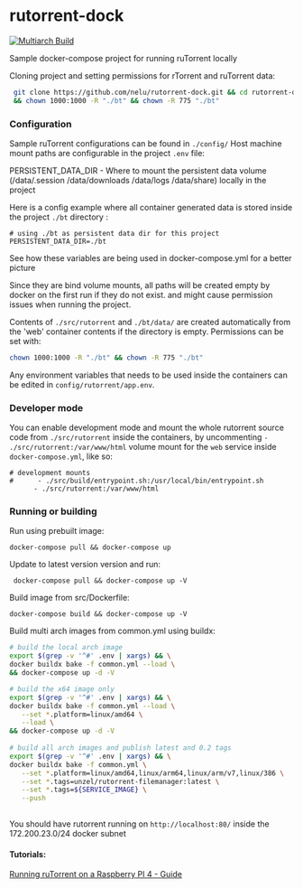 # rutorrent-dock
[![Multiarch Build](https://github.com/nelu/rutorrent-dock/actions/workflows/docker-image.yml/badge.svg)](https://github.com/nelu/rutorrent-dock/actions/workflows/docker-image.yml)

Sample docker-compose project for running ruTorrent locally


Cloning project and setting permissions for rTorrent and ruTorrent data:
```bash
 git clone https://github.com/nelu/rutorrent-dock.git && cd rutorrent-dock \
 && chown 1000:1000 -R "./bt" && chown -R 775 "./bt"
```

### Configuration
Sample ruTorrent configurations can be found in `./config/`
Host machine mount paths are configurable in the project `.env` file:

PERSISTENT_DATA_DIR - Where to mount the persistent data volume (/data/.session /data/downloads /data/logs /data/share) locally in the project

Here is a config example where all container generated data is stored inside the project `./bt` directory :
 ```
# using ./bt as persistent data dir for this project
PERSISTENT_DATA_DIR=./bt
 ```
See how these variables are being used in docker-compose.yml for a better picture

Since they are bind volume mounts, all paths will be created empty by docker on the first run if they do not exist.
and might cause permission issues when running the project.

Contents of `./src/rutorrent` and `./bt/data/` are created automatically from the 'web' container contents if the directory is empty. Permissions can be set with:
```bash 
chown 1000:1000 -R "./bt" && chown -R 775 "./bt"
```
Any environment variables that needs to be used inside the containers can be edited in `config/rutorrent/app.env`. 


### Developer mode
You can enable development mode and mount the whole rutorrent source code from `./src/rutorrent` inside the containers, by uncommenting `- ./src/rutorrent:/var/www/html` volume mount for the `web` service inside `docker-compose.yml`, like so:
```
# development mounts
#      - ./src/build/entrypoint.sh:/usr/local/bin/entrypoint.sh
      - ./src/rutorrent:/var/www/html
```

### Running or building
Run using prebuilt image:

``` docker-compose pull && docker-compose up ```

Update to latest version version and run:

``` docker-compose pull && docker-compose up -V```



Build image from src/Dockerfile:

 ``` docker-compose build && docker-compose up -V ```

Build multi arch images from common.yml using buildx:

 ``` bash
 # build the local arch image 
 export $(grep -v '^#' .env | xargs) && \
 docker buildx bake -f common.yml --load \
 && docker-compose up -d -V
 
# build the x64 image only 
export $(grep -v '^#' .env | xargs) && \
docker buildx bake -f common.yml --load \
	--set *.platform=linux/amd64 \
	--load \
&& docker-compose up -d -V
	
# build all arch images and publish latest and 0.2 tags
export $(grep -v '^#' .env | xargs) && \
docker buildx bake -f common.yml \
	--set *.platform=linux/amd64,linux/arm64,linux/arm/v7,linux/386 \
	--set *.tags=unzel/rutorrent-filemanager:latest \
	--set *.tags=${SERVICE_IMAGE} \
	--push
	
 ```


You should have rutorrent running on ```http://localhost:80/``` inside the 172.200.23.0/24 docker subnet

#### Tutorials:
[Running ruTorrent on a Raspberry PI 4 - Guide](https://github.com/nelu/rutorrent-dock/wiki/Running-ruTorrent-on-a-Raspberry-PI---Guide)
